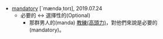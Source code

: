 - [mandatory](https://tw.dictionary.search.yahoo.com/search?p=mandatory) [ˋmændə͵torɪ], 2019.07.24
  - 必要的 <-> 選擇性的(Optional)
    - 那群男人的(manda) [教練(高頭力)](https://wikibasketball.dils.tku.edu.tw/index.php/%E7%81%8C%E7%B1%83%E9%AB%98%E6%89%8B/%E4%BA%BA%E7%89%A9/%E9%AB%98%E9%A0%AD%E5%8A%9B)，對他們來說是必要的(mandatory)。

